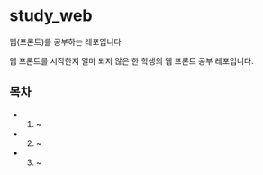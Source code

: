 # study_web
웹(프론트)를 공부하는 레포입니다

웹 프론트를 시작한지 얼마 되지 않은 한 학생의 웹 프론트 공부 레포입니다. 

## 목차 

- 1. ~

- 2. ~

- 3. ~
